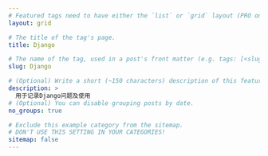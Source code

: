 ```yaml
---
# Featured tags need to have either the `list` or `grid` layout (PRO only).
layout: grid

# The title of the tag's page.
title: Django

# The name of the tag, used in a post's front matter (e.g. tags: [<slug>]).
slug: Django

# (Optional) Write a short (~150 characters) description of this featured tag.
description: >
  用于记录Django问题及使用
# (Optional) You can disable grouping posts by date.
no_groups: true

# Exclude this example category from the sitemap.
# DON'T USE THIS SETTING IN YOUR CATEGORIES!
sitemap: false
---
```

